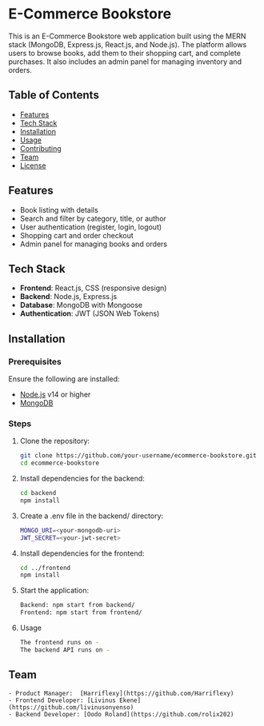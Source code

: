 # E-Commerce Bookstore

This is an E-Commerce Bookstore web application built using the MERN stack (MongoDB, Express.js, React.js, and Node.js). The platform allows users to browse books, add them to their shopping cart, and complete purchases. It also includes an admin panel for managing inventory and orders.

## Table of Contents

- [Features](#features)
- [Tech Stack](#tech-stack)
- [Installation](#installation)
- [Usage](#usage)
- [Contributing](#contributing)
- [Team](#team)
- [License](#license)

## Features

- Book listing with details
- Search and filter by category, title, or author
- User authentication (register, login, logout)
- Shopping cart and order checkout
- Admin panel for managing books and orders

## Tech Stack

- **Frontend**: React.js, CSS (responsive design)
- **Backend**: Node.js, Express.js
- **Database**: MongoDB with Mongoose
- **Authentication**: JWT (JSON Web Tokens)

## Installation

### Prerequisites

Ensure the following are installed:

- [Node.js](https://nodejs.org/en/) v14 or higher
- [MongoDB](https://www.mongodb.com/try/download/community)

### Steps

1. Clone the repository:
   ```bash
   git clone https://github.com/your-username/ecommerce-bookstore.git
   cd ecommerce-bookstore

2. Install dependencies for the backend:
    ```bash
    cd backend
    npm install

3. Create a .env file in the backend/ directory:
    ```bash
    MONGO_URI=<your-mongodb-uri>
    JWT_SECRET=<your-jwt-secret>

4. Install dependencies for the frontend:
    ```bash
    cd ../frontend
    npm install

5. Start the application:
    ```bash
    Backend: npm start from backend/
    Frontend: npm start from frontend/

6.  Usage
    ```bash
    The frontend runs on -
    The backend API runs on -

## Team
    - Product Manager:  [Harriflexy](https://github.com/Harriflexy)
    - Frontend Developer: [Livinus Ekene](https://github.com/livinusonyenso)
    - Backend Developer: [Oodo Roland](https://github.com/rolix202)
    
